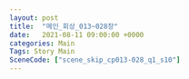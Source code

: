 ```yaml
---
layout: post
title:  "메인_회상_013~028장"
date:   2021-08-11 09:00:00 +0000
categories: Main
Tags: Story Main
SceneCode: ["scene_skip_cp013-028_q1_s10"]
---
```

